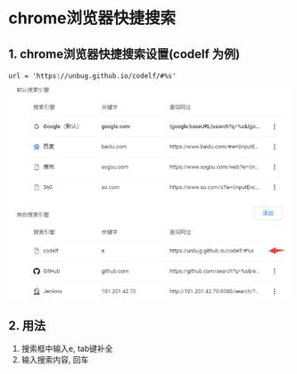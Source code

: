 # chrome浏览器快捷搜索

## 1. chrome浏览器快捷搜索设置(codelf 为例)

    url = 'https://unbug.github.io/codelf/#%s'
    
![快捷搜素设置](https://github.com/1084540622/Django/blob/master/templates/chrome.jpg)

## 2. 用法

1. 搜索框中输入e, tab键补全
2. 输入搜索内容, 回车
